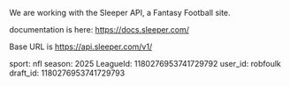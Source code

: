 We are working with the Sleeper API, a Fantasy Football site.

documentation is here: https://docs.sleeper.com/

Base URL is https://api.sleeper.com/v1/

sport: nfl
season: 2025
LeagueId: 1180276953741729792
user_id: robfoulk
draft_id: 1180276953741729793
